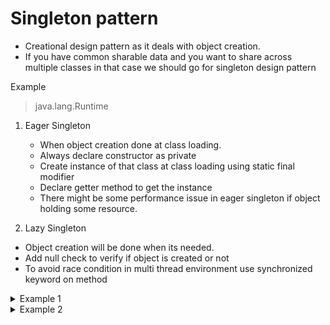 # Singleton pattern
- Creational design pattern as it deals with object creation.
- If you have common sharable data and you want to share across multiple classes in that case we should go for singleton design pattern

Example
> java.lang.Runtime

1. Eager Singleton
    - When object creation done at class loading.
    - Always declare constructor as private
    - Create instance of that class at class loading using static final modifier
    - Declare getter method to get the instance
    - There might be some performance issue in eager singleton if object holding some resource.
  
2. Lazy Singleton
  - Object creation will be done when its needed.
  - Add null check to verify if object is created or not
  - To avoid race condition in multi thread environment use synchronized keyword on method


<details>
<summary>Example 1</summary>
  
</details>

<details>

<summary>Example 2</summary>
  
</details>
